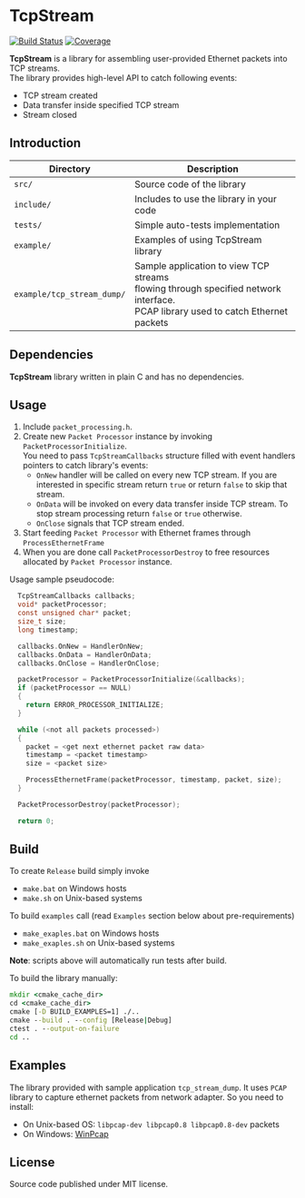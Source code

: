 # TcpStream

[![Build Status](https://circleci.com/gh/codeinner/tcpstream/tree/master.svg?style=shield)](https://circleci.com/gh/codeinner/tcpstream)
[![Coverage](https://codecov.io/github/codeinner/tcpstream/coverage.svg?branch=master)](https://codecov.io/github/codeinner/tcpstream?branch=master)

**TcpStream** is a library for assembling user-provided Ethernet packets into TCP streams.  
The library provides high-level API to catch following events:

* TCP stream created
* Data transfer inside specified TCP stream 
* Stream closed

## Introduction

| Directory                  | Description                               |
|----------------------------|-------------------------------------------|
| `src/`                     | Source code of the library                |
| `include/`                 | Includes to use the library in your code  |
| `tests/`                   | Simple auto-tests implementation          |
| `example/`                 | Examples of using TcpStream library       |
| `example/tcp_stream_dump/` | Sample application to view TCP streams<br> flowing through specified network interface.<br>PCAP library used to catch Ethernet packets |

## Dependencies

**TcpStream** library written in plain C and has no dependencies.

## Usage

1. Include `packet_processing.h`.
2. Create new `Packet Processor` instance by invoking `PacketProcessorInitialize`.  
You need to pass `TcpStreamCallbacks` structure filled with event handlers pointers to catch library's events:
    * `OnNew` handler will be called on every new TCP stream. If you are interested in specific stream return `true` or return `false` to skip that stream.
    * `OnData` will be invoked on every data transfer inside TCP stream. To stop stream processing return `false` or `true` otherwise.
    * `OnClose` signals that TCP stream ended.
3. Start feeding `Packet Processor` with Ethernet frames through `ProcessEthernetFrame`
4. When you are done call `PacketProcessorDestroy` to free resources allocated by `Packet Processor` instance.

Usage sample pseudocode:

```c
  TcpStreamCallbacks callbacks;
  void* packetProcessor;
  const unsigned char* packet;
  size_t size;
  long timestamp;

  callbacks.OnNew = HandlerOnNew;
  callbacks.OnData = HandlerOnData;
  callbacks.OnClose = HandlerOnClose;

  packetProcessor = PacketProcessorInitialize(&callbacks);
  if (packetProcessor == NULL)
  {
    return ERROR_PROCESSOR_INITIALIZE;
  }

  while (<not all packets processed>)
  {
    packet = <get next ethernet packet raw data>
    timestamp = <packet timestamp>
    size = <packet size>

    ProcessEthernetFrame(packetProcessor, timestamp, packet, size);
  }

  PacketProcessorDestroy(packetProcessor);

  return 0;
```

## Build

To create `Release` build simply invoke
* `make.bat` on Windows hosts
* `make.sh` on Unix-based systems

To build `examples` call (read `Examples` section below about pre-requirements)
* `make_exaples.bat` on Windows hosts
* `make_exaples.sh` on Unix-based systems

**Note**: scripts above will automatically run tests after build.

To build the library manually:
```cmd
mkdir <cmake_cache_dir>
cd <cmake_cache_dir>
cmake [-D BUILD_EXAMPLES=1] ./..
cmake --build . --config [Release|Debug]
ctest . --output-on-failure
cd ..
```

## Examples

The library provided with sample application `tcp_stream_dump`. It uses `PCAP` library to capture ethernet packets from network adapter.
So you need to install:
* On Unix-based OS: `libpcap-dev libpcap0.8 libpcap0.8-dev` packets
* On Windows: [WinPcap](https://www.winpcap.org/install/default.htm)

## License

Source code published under MIT license.
